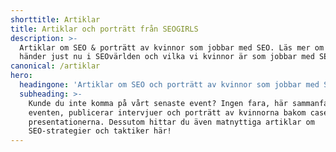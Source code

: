 ```yaml
---
shorttitle: Artiklar
title: Artiklar och porträtt från SEOGIRLS
description: >-
  Artiklar om SEO & porträtt av kvinnor som jobbar med SEO. Läs mer om det som
  händer just nu i SEOvärlden och vilka vi kvinnor är som jobbar med SEO.
canonical: /artiklar
hero:
  headingone: 'Artiklar om SEO och porträtt av kvinnor som jobbar med SEO '
  subheading: >-
    Kunde du inte komma på vårt senaste event? Ingen fara, här sammanfattar vi
    eventen, publicerar intervjuer och porträtt av kvinnorna bakom casen och
    presentationerna. Dessutom hittar du även matnyttiga artiklar om
    SEO-strategier och taktiker här!
---
```


